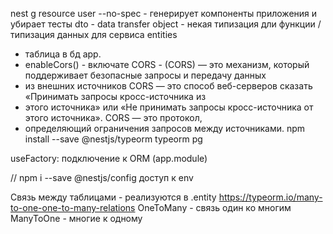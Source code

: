 nest g resource user --no-spec - генерирует компоненты приложения и убирает тесты
dto - data transfer object - некая типизация дли функции / типизация данных для сервиса entities
- таблица в бд app.
- enableCors() - включате CORS - (CORS) — это механизм, который поддерживает безопасные запросы и передачу данных
- из внешних источников CORS — это способ веб-серверов сказать «Принимать запросы кросс-источника из 
- этого источника» или «Не принимать запросы кросс-источника от этого источника». CORS — это протокол,
- определяющий ограничения запросов между источниками. npm install --save @nestjs/typeorm typeorm pg

useFactory: подключение к ORM (app.module)

// npm i --save @nestjs/config доступ к env

Связь между таблицами - реализуются в .entity https://typeorm.io/many-to-one-one-to-many-relations 
OneToMany - связь один ко многим ManyToOne - многие к одному